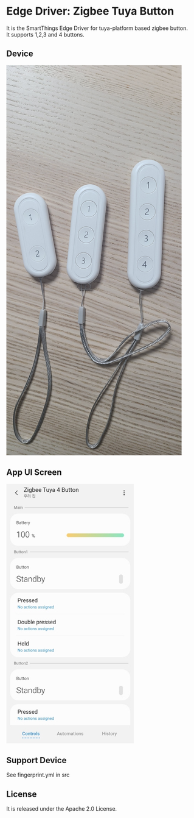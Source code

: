 # Edge Driver: Zigbee Tuya Button
It is the SmartThings Edge Driver for tuya-platform based zigbee button.  
It supports 1,2,3 and 4 buttons.  

## Device
![device](./readme_images/device1.jpg)

## App UI Screen
![ui](./readme_images/app1.jpg)

## Support Device
See fingerprint.yml in src

## License
It is released under the Apache 2.0 License.